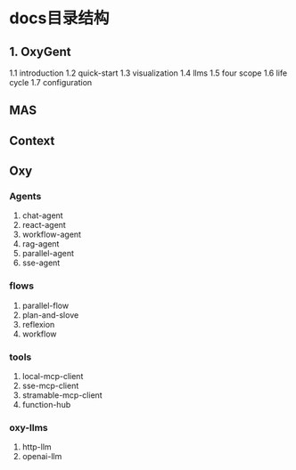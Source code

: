 # docs目录结构

## 1. OxyGent

1.1 introduction
1.2 quick-start
1.3 visualization
1.4 llms
1.5 four scope
1.6 life cycle
1.7 configuration

## MAS

## Context

## Oxy

### Agents

1. chat-agent
2. react-agent
3. workflow-agent
4. rag-agent
5. parallel-agent
6. sse-agent

### flows

1. parallel-flow
2. plan-and-slove
3. reflexion
4. workflow

### tools

1. local-mcp-client
2. sse-mcp-client
3. stramable-mcp-client
4. function-hub

### oxy-llms

1. http-llm
2. openai-llm
